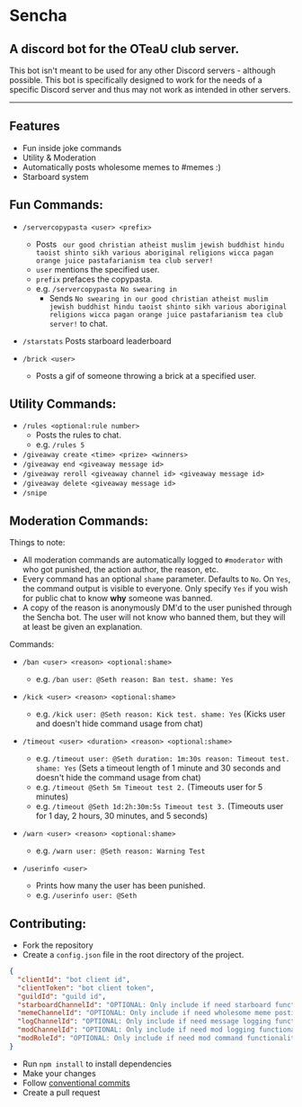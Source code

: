 # Sencha

## A discord bot for the OTeaU club server. 

This bot isn't meant to be used for any other Discord servers - although possible. This bot is specifically designed to work for the needs of a specific Discord server and thus may not work as intended in other servers. 

---

## Features
- Fun inside joke commands
- Utility & Moderation 
- Automatically posts wholesome memes to #memes :)
- Starboard system

## Fun Commands:
- `/servercopypasta <user> <prefix>`
  - Posts ` our good christian atheist muslim jewish buddhist hindu taoist shinto sikh various aboriginal religions wicca pagan orange juice pastafarianism tea club server!`
  - `user` mentions the specified user.
  - `prefix` prefaces the copypasta.
  - e.g. `/servercopypasta No swearing in`
    - Sends `No swearing in our good christian atheist muslim jewish buddhist hindu taoist shinto sikh various aboriginal religions wicca pagan orange juice pastafarianism tea club server!` to chat.
  
- `/starstats` Posts starboard leaderboard
- `/brick <user>`
  - Posts a gif of someone throwing a brick at a specified user.

## Utility Commands:
- `/rules <optional:rule number>`
  - Posts the rules to chat.
  - e.g. `/rules 5`
- `/giveaway create <time> <prize> <winners>`
- `/giveaway end <giveaway message id>`
- `/giveaway reroll <giveaway channel id> <giveaway message id>`
- `/giveaway delete <giveaway message id>`
- `/snipe`


## Moderation Commands:
Things to note:
- All moderation commands are automatically logged to `#moderator` with who got punished, the action author, the reason, etc.
- Every command has an optional `shame` parameter. Defaults to `No`. On `Yes`, the command output is visible to everyone. Only specify `Yes` if you wish for public chat to know **why** someone was banned.
- A copy of the reason is anonymously DM'd to the user punished through the Sencha bot. The user will not know who banned them, but they will at least be given an explanation. 

Commands:
- `/ban <user> <reason> <optional:shame>`
  - e.g. `/ban user: @Seth reason: Ban test. shame: Yes`

- `/kick <user> <reason> <optional:shame>`
  - e.g. `/kick user: @Seth reason: Kick test. shame: Yes` (Kicks user and doesn't hide command usage from chat)

- `/timeout <user> <duration> <reason> <optional:shame>`
  - e.g. `/timeout user: @Seth duration: 1m:30s reason: Timeout test. shame: Yes` (Sets a timeout length of 1 minute and 30 seconds and doesn't hide the command usage from chat)
  - e.g. `/timeout @Seth 5m Timeout test 2.` (Timeouts user for 5 minutes)
  - e.g. `/timeout @Seth 1d:2h:30m:5s Timeout test 3.` (Timeouts user for 1 day, 2 hours, 30 minutes, and 5 seconds)

- `/warn <user> <reason> <optional:shame>`
  - e.g. `/warn user: @Seth reason: Warning Test`

- `/userinfo <user>`
  - Prints how many the user has been punished.
  - e.g. `/userinfo user: @Seth`

## Contributing:
- Fork the repository
- Create a `config.json` file in the root directory of the project.
```json
{
  "clientId": "bot client id",
  "clientToken": "bot client token",
  "guildId": "guild id",
  "starboardChannelId": "OPTIONAL: Only include if need starboard functionality",
  "memeChannelId": "OPTIONAL: Only include if need wholesome meme posting functionality",
  "logChannelId": "OPTIONAL: Only include if need message logging functionality",
  "modChannelId": "OPTIONAL: Only include if need mod logging functionality",
  "modRoleId": "OPTIONAL: Only include if need mod command functionality"
}
```
- Run `npm install` to install dependencies
- Make your changes
- Follow [conventional commits](https://www.conventionalcommits.org/en/v1.0.0/)
- Create a pull request

